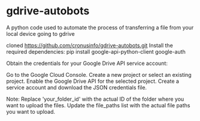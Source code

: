 # gdrive-autobots
A python code used to automate the process of transferring a file from your local device going to gdrive


cloned https://github.com/cronusinfo/gdrive-autobots.git
Install the required dependencies:
pip install google-api-python-client google-auth

Obtain the credentials for your Google Drive API service account:

Go to the Google Cloud Console.
Create a new project or select an existing project.
Enable the Google Drive API for the selected project.
Create a service account and download the JSON credentials file.


Note: Replace 'your_folder_id' with the actual ID of the folder where you want to upload the files. Update the file_paths list with the actual file paths you want to upload.
